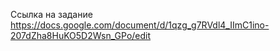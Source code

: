 Ссылка на задание https://docs.google.com/document/d/1qzg_g7RVdl4_IImC1ino-207dZha8HuKO5D2Wsn_GPo/edit

